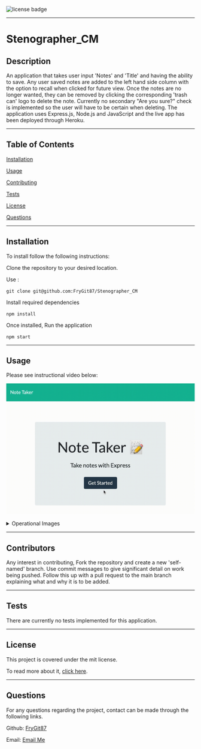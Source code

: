 ![license badge](https://img.shields.io/static/v1?label=license&message=mit&color=Green)

---

# Stenographer_CM

## Description

An application that takes user input 'Notes' and 'Title' and having the ability to save. Any user saved notes are added to the left hand side column with the option to recall when clicked for future view. Once the notes are no longer wanted, they can be removed by clicking the corresponding 'trash can' logo to delete the note. Currently no secondary "Are you sure?" check is implemented so the user will have to be certain when deleting. The application uses Express.js, Node.js and JavaScript and the live app has been deployed through Heroku.

---

## Table of Contents

[Installation](https://github.com/FryGit87/Stenographer_CM#installation)

[Usage](https://github.com/FryGit87/Stenographer_CM#usage)

[Contributing](https://github.com/FryGit87/Stenographer_CM#contributors)

[Tests](https://github.com/FryGit87/Stenographer_CM#tests)

[License](https://github.com/FryGit87/Stenographer_CM#license)

[Questions](https://github.com/FryGit87/Stenographer_CM#questions)

---

## Installation

To install follow the following instructions:

Clone the repository to your desired location.

Use :

```
git clone git@github.com:FryGit87/Stenographer_CM
```

Install required dependencies

```
npm install
```

Once installed, Run the application

```
npm start
```

---

## Usage

Please see instructional video below:

![App_Walkthrough](/assets/app.gif)

<details>
<summary>Operational Images</summary>
<br>
<img src="assets/s1.png" alt="Landing Page" width="400px"/>
<br>
<img src="assets/s2.png" alt="Adding a Note" width="400px"/>
<br>
<img src="assets/s3.png" alt="List of Notes" width="400px"/>
<br>
<img src="assets/s4.png" alt="Notes Deleted" width="400px"/>
</details>

---

## Contributors

Any interest in contributing, Fork the repository and create a new 'self-named' branch. Use commit messages to give significant detail on work being pushed. Follow this up with a pull request to the main branch explaining what and why it is to be added.

---

## Tests

There are currently no tests implemented for this application.

---

## License

This project is covered under the mit license.

To read more about it, [click here](https://choosealicense.com/licenses/mit).

---

## Questions

For any questions regarding the project, contact can be made through the following links.

Github: [FryGit87](https://github.com/FryGit87)

Email: [Email Me](kymreilly.87@gmail.com)
